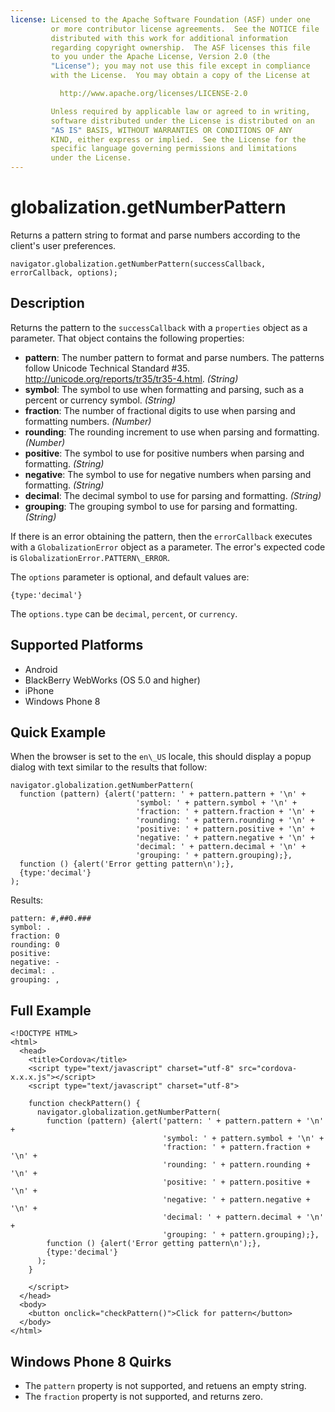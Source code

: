 ```yaml
---
license: Licensed to the Apache Software Foundation (ASF) under one
         or more contributor license agreements.  See the NOTICE file
         distributed with this work for additional information
         regarding copyright ownership.  The ASF licenses this file
         to you under the Apache License, Version 2.0 (the
         "License"); you may not use this file except in compliance
         with the License.  You may obtain a copy of the License at

           http://www.apache.org/licenses/LICENSE-2.0

         Unless required by applicable law or agreed to in writing,
         software distributed under the License is distributed on an
         "AS IS" BASIS, WITHOUT WARRANTIES OR CONDITIONS OF ANY
         KIND, either express or implied.  See the License for the
         specific language governing permissions and limitations
         under the License.
---
```


globalization.getNumberPattern
===========

Returns a pattern string to format and parse numbers according to the client's user preferences.

    navigator.globalization.getNumberPattern(successCallback, errorCallback, options);
    
Description
-----------

Returns the pattern to the `successCallback` with a `properties` object
as a parameter. That object contains the following properties:

- __pattern__: The number pattern to format and parse numbers.  The patterns follow Unicode Technical Standard #35. <http://unicode.org/reports/tr35/tr35-4.html>. _(String)_
- __symbol__: The symbol to use when formatting and parsing, such as a percent or currency symbol. _(String)_
- __fraction__: The number of fractional digits to use when parsing and formatting numbers. _(Number)_
- __rounding__: The rounding increment to use when parsing and formatting. _(Number)_
- __positive__: The symbol to use for positive numbers when parsing and formatting. _(String)_
- __negative__: The symbol to use for negative numbers when parsing and formatting. _(String)_
- __decimal__: The decimal symbol to use for parsing and formatting. _(String)_
- __grouping__: The grouping symbol to use for parsing and formatting. _(String)_

If there is an error obtaining the pattern, then the `errorCallback`
executes with a `GlobalizationError` object as a parameter. The
error's expected code is `GlobalizationError.PATTERN\_ERROR`.

The `options` parameter is optional, and default values are:

    {type:'decimal'}

The `options.type` can be `decimal`, `percent`, or `currency`.


Supported Platforms
-------------------

- Android
- BlackBerry WebWorks (OS 5.0 and higher)
- iPhone
- Windows Phone 8

Quick Example
-------------

When the browser is set to the `en\_US` locale, this should display a
popup dialog with text similar to the results that follow:

    navigator.globalization.getNumberPattern(
      function (pattern) {alert('pattern: ' + pattern.pattern + '\n' +
                                'symbol: ' + pattern.symbol + '\n' +
                                'fraction: ' + pattern.fraction + '\n' +
                                'rounding: ' + pattern.rounding + '\n' +
                                'positive: ' + pattern.positive + '\n' +
                                'negative: ' + pattern.negative + '\n' +
                                'decimal: ' + pattern.decimal + '\n' +
                                'grouping: ' + pattern.grouping);},
      function () {alert('Error getting pattern\n');},
      {type:'decimal'}
    );

Results:

    pattern: #,##0.###
    symbol: .
    fraction: 0
    rounding: 0
    positive:
    negative: -
    decimal: .
    grouping: ,

Full Example
------------

    <!DOCTYPE HTML>
    <html>
      <head>
        <title>Cordova</title>
        <script type="text/javascript" charset="utf-8" src="cordova-x.x.x.js"></script>
        <script type="text/javascript" charset="utf-8">
                      
        function checkPattern() {
          navigator.globalization.getNumberPattern(
            function (pattern) {alert('pattern: ' + pattern.pattern + '\n' +
                                      'symbol: ' + pattern.symbol + '\n' +
                                      'fraction: ' + pattern.fraction + '\n' +
                                      'rounding: ' + pattern.rounding + '\n' +
                                      'positive: ' + pattern.positive + '\n' +
                                      'negative: ' + pattern.negative + '\n' +
                                      'decimal: ' + pattern.decimal + '\n' +
                                      'grouping: ' + pattern.grouping);},
            function () {alert('Error getting pattern\n');},
            {type:'decimal'}
          );
        }
                                            
        </script>
      </head>
      <body>
        <button onclick="checkPattern()">Click for pattern</button>
      </body>
    </html>
    
Windows Phone 8 Quirks
----------------
- The `pattern` property is not supported, and retuens an empty string.
- The `fraction` property is not supported, and returns zero.
